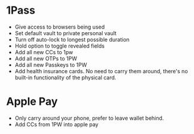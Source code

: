 # 1Pass
* Give access to browsers being used
* Set default vault to private personal vault
* Turn off auto-lock to longest possible duration
* Hold option to toggle revealed fields
* Add all new CCs to 1pw
* Add all new OTPs to 1PW
* Add all new Passkeys to 1PW
* Add health insurance cards. No need to carry them around, there's no built-in functionality of the physical card.

# Apple Pay
* Only carry around your phone, prefer to leave wallet behind.
* Add CCs from 1PW into apple pay
